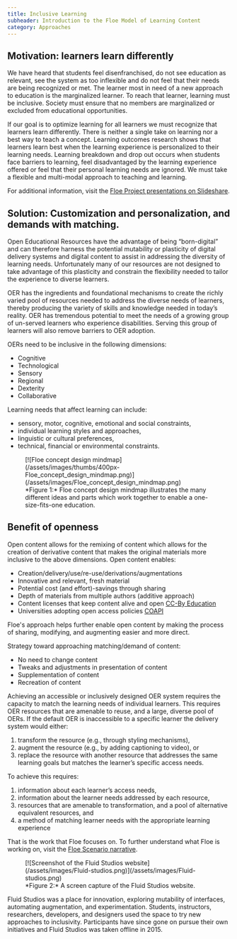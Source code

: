 ```yaml
---
title: Inclusive Learning
subheader: Introduction to the Floe Model of Learning Content
category: Approaches
---
```


## Motivation: learners learn differently

We have heard that students feel disenfranchised, do not see education as relevant, see the system as too inflexible and
do not feel that their needs are being recognized or met. The learner most in need of a new approach to education is the
marginalized learner. To reach that learner, learning must be inclusive. Society must ensure that no members are
marginalized or excluded from educational opportunities.

If our goal is to optimize learning for all learners we must recognize that learners learn differently. There is neither
a single take on learning nor a best way to teach a concept. Learning outcomes research shows that learners learn best
when the learning experience is personalized to their learning needs. Learning breakdown and drop out occurs when
students face barriers to learning, feel disadvantaged by the learning experience offered or feel that their personal
learning needs are ignored. We must take a flexible and multi-modal approach to teaching and learning.

For additional information, visit the [Floe Project presentations on
Slideshare](http://www.slideshare.net/jesshmitchell/floe-project).

## Solution: Customization and personalization, and demands with matching.

Open Educational Resources have the advantage of being “born-digital” and can therefore harness the potential mutability
or plasticity of digital delivery systems and digital content to assist in addressing the diversity of learning needs.
Unfortunately many of our resources are not designed to take advantage of this plasticity and constrain the flexibility
needed to tailor the experience to diverse learners.

OER has the ingredients and foundational mechanisms to create the richly varied pool of resources needed to address the
diverse needs of learners, thereby producing the variety of skills and knowledge needed in today’s reality. OER has
tremendous potential to meet the needs of a growing group of un-served learners who experience disabilities. Serving
this group of learners will also remove barriers to OER adoption.

OERs need to be inclusive in the following dimensions:

* Cognitive
* Technological
* Sensory
* Regional
* Dexterity
* Collaborative

Learning needs that affect learning can include:

* sensory, motor, cognitive, emotional and social constraints,
* individual learning styles and approaches,
* linguistic or cultural preferences,
* technical, financial or environmental constraints.

<figure>
[![Floe concept design
mindmap](/assets/images/thumbs/400px-Floe_concept_design_mindmap.png)](/assets/images/Floe_concept_design_mindmap.png)
<figcaption>
*Figure 1:* Floe concept design mindmap illustrates the many different ideas and parts which work together to enable a
one-size-fits-one education.
</figcaption>
</figure>

## Benefit of openness

Open content allows for the remixing of content which allows for the creation of derivative content that makes the
original materials more inclusive to the above dimensions. Open content enables:

* Creation/delivery/use/re-use/derivations/augmentations
* Innovative and relevant, fresh material
* Potential cost (and effort)-savings through sharing
* Depth of materials from multiple authors (additive approach)
* Content licenses that keep content alive and open [CC-By Education](http://creativecommons.org/education)
* Universities adopting open access policies [COAPI](http://archive.news.ku.edu/2011/august/3/openaccess.shtml)

Floe's approach helps further enable open content by making the process of sharing, modifying, and augmenting easier and
more direct.

Strategy toward approaching matching/demand of content:

* No need to change content
* Tweaks and adjustments in presentation of content
* Supplementation of content
* Recreation of content

Achieving an accessible or inclusively designed OER system requires the capacity to match the learning needs of
individual learners. This requires OER resources that are amenable to reuse, and a large, diverse pool of OERs. If the
default OER is inaccessible to a specific learner the delivery system would either:

1. transform the resource (e.g., through styling mechanisms),
2. augment the resource (e.g., by adding captioning to video), or
3. replace the resource with another resource that addresses the same learning goals but matches the learner’s specific
   access needs.

To achieve this requires:

1. information about each learner’s access needs,
2. information about the learner needs addressed by each resource,
3. resources that are amenable to transformation, and a pool of alternative equivalent resources, and
4. a method of matching learner needs with the appropriate learning experience

That is the work that Floe focuses on. To further understand what Floe is working on, visit the [Floe Scenario
narrative](https://wiki.fluidproject.org/x/lYlnAQ).

<figure>
[![Screenshot of the Fluid Studios website](/assets/images/Fluid-studios.png)](/assets/images/Fluid-studios.png)
<figcaption>
*Figure 2:* A screen capture of the Fluid Studios website.
</figcaption>
</figure>

Fluid Studios was a place for innovation, exploring mutability of interfaces, automating augmentation, and
experimentation. Students, instructors, researchers, developers, and designers used the space to try new approaches to
inclusivity. Participants have since gone on pursue their own initiatives and Fluid Studios was taken offline in 2015.
